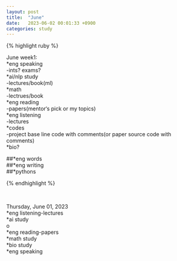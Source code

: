 ```yaml
---
layout: post
title:  "June"
date:   2023-06-02 00:01:33 +0900
categories: study
---
```








{% highlight ruby %}


June week1:   
*eng speaking   
	-ints? exams?       
*ai/nlp study  
	-lectures/book(ml)     
*math  
	-lectrues/book  
*eng reading  
	-papers(mentor‘s pick or my topics)   
*eng listening  
	-lectures      
*codes  
	-project base line code with comments(or paper source code with comments)  
*bio?  

##*eng words  
##*eng writing  
##*pythons



{% endhighlight %}  




<br/>


Thursday, June 01, 2023   
*eng listening-lectures       
*ai study  
o      
*eng reading-papers   
*math study  
*bio study  
*eng speaking  

<br/>

